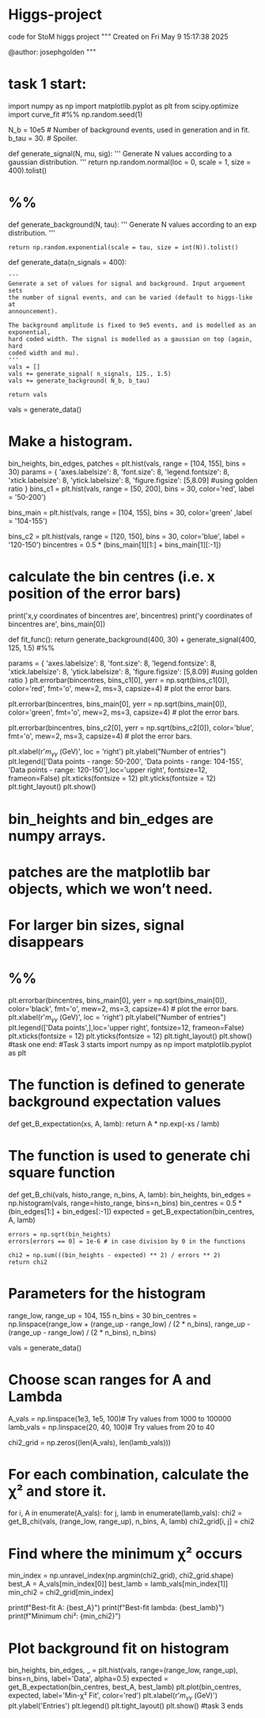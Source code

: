 # Higgs-project
code for StoM higgs project
"""
Created on Fri May  9 15:17:38 2025

@author: josephgolden
"""
# task 1 start:
import numpy as np
import matplotlib.pyplot as plt
from scipy.optimize import curve_fit
#%%
np.random.seed(1)

N_b = 10e5 # Number of background events, used in generation and in fit.
b_tau = 30. # Spoiler.

def generate_signal(N, mu, sig):
    ''' 
    Generate N values according to a gaussian distribution.
    '''
    return np.random.normal(loc = 0, scale = 1, size = 400).tolist()

# %%

def generate_background(N, tau):
    ''' 
    Generate N values according to an exp distribution.
    '''
 
    return np.random.exponential(scale = tau, size = int(N)).tolist()
def generate_data(n_signals = 400):
    

    ''' 
    Generate a set of values for signal and background. Input arguement sets 
    the number of signal events, and can be varied (default to higgs-like at 
    announcement). 
    
    The background amplitude is fixed to 9e5 events, and is modelled as an exponential, 
    hard coded width. The signal is modelled as a gaussian on top (again, hard 
    coded width and mu).
    '''
    vals = []
    vals += generate_signal( n_signals, 125., 1.5)
    vals += generate_background( N_b, b_tau)
    
    return vals

vals = generate_data()

# Make a histogram.
bin_heights, bin_edges, patches = plt.hist(vals, range = [104, 155], bins = 30)
params = {
   'axes.labelsize': 8,
   'font.size': 8,
   'legend.fontsize': 8,
   'xtick.labelsize': 8,
   'ytick.labelsize': 8,
   'figure.figsize': [5,8.09] #using golden ratio
   } 
bins_c1 = plt.hist(vals, range = [50, 200], bins = 30, color='red', label = '50-200')

bins_main = plt.hist(vals, range = [104, 155], bins = 30, color='green' ,label = '104-155')

bins_c2 = plt.hist(vals, range = [120, 150], bins = 30, color='blue', label = '120-150')
bincentres = 0.5 * (bins_main[1][1:] + bins_main[1][:-1])  
# calculate the bin centres (i.e. x position of the error bars)
print('x,y coordinates of bincentres are', bincentres)
print('y coordinates of bincentres are', bins_main[0])


def fit_func():
    return generate_background(400, 30) + generate_signal(400, 125, 1.5)
#%%


params = {
   'axes.labelsize': 8,
   'font.size': 8,
   'legend.fontsize': 8,
   'xtick.labelsize': 8,
   'ytick.labelsize': 8,
   'figure.figsize': [5,8.09] #using golden ratio
   } 
plt.errorbar(bincentres, bins_c1[0], yerr = np.sqrt(bins_c1[0]), color='red',
             fmt='o', mew=2, ms=3, capsize=4)  # plot the error bars.

plt.errorbar(bincentres, bins_main[0], yerr = np.sqrt(bins_main[0]), color='green',
             fmt='o', mew=2, ms=3, capsize=4)  # plot the error bars.

plt.errorbar(bincentres, bins_c2[0], yerr = np.sqrt(bins_c2[0]), color='blue',
             fmt='o', mew=2, ms=3, capsize=4)  # plot the error bars.

plt.xlabel(r'$m_{\gamma\gamma}$ (GeV)', loc = 'right')
plt.ylabel("Number of entries")
plt.legend(['Data points - range: 50-200', 'Data points - range: 104-155', 'Data points - range: 120-150'],loc='upper right', fontsize=12, frameon=False)
plt.xticks(fontsize = 12)
plt.yticks(fontsize = 12)
plt.tight_layout()
plt.show()
# bin_heights and bin_edges are numpy arrays.
# patches are the matplotlib bar objects, which we won’t need.
# For larger bin sizes, signal disappears
# %%
plt.errorbar(bincentres, bins_main[0], yerr = np.sqrt(bins_main[0]), color='black',
             fmt='o', mew=2, ms=3, capsize=4)  # plot the error bars.
plt.xlabel(r'$m_{\gamma\gamma}$ (GeV)', loc = 'right')
plt.ylabel("Number of entries")
plt.legend(['Data points',],loc='upper right', fontsize=12, frameon=False)
plt.xticks(fontsize = 12)
plt.yticks(fontsize = 12)
plt.tight_layout()
plt.show()
#task one end:
#Task 3 starts
import numpy as np
import matplotlib.pyplot as plt

# The function is defined to generate background expectation values
def get_B_expectation(xs, A, lamb):
    return A * np.exp(-xs / lamb)

# The function is used to generate chi square function 
def get_B_chi(vals, histo_range, n_bins, A, lamb):
    bin_heights, bin_edges = np.histogram(vals, range=histo_range, bins=n_bins)
    bin_centres = 0.5 * (bin_edges[1:] + bin_edges[:-1])
    expected = get_B_expectation(bin_centres, A, lamb)
    
    errors = np.sqrt(bin_heights)
    errors[errors == 0] = 1e-6 # in case division by 0 in the functions

    chi2 = np.sum(((bin_heights - expected) ** 2) / errors ** 2)
    return chi2

# Parameters for the histogram
range_low, range_up = 104, 155
n_bins = 30
bin_centres = np.linspace(range_low + (range_up - range_low) / (2 * n_bins),
                          range_up - (range_up - range_low) / (2 * n_bins), n_bins)

vals = generate_data()

# Choose scan ranges for A and Lambda
A_vals = np.linspace(1e3, 1e5, 100)# Try values from 1000 to 100000
lamb_vals = np.linspace(20, 40, 100)# Try values from 20 to 40

chi2_grid = np.zeros((len(A_vals), len(lamb_vals)))

# For each combination, calculate the χ² and store it.
for i, A in enumerate(A_vals):
    for j, lamb in enumerate(lamb_vals):
        chi2 = get_B_chi(vals, (range_low, range_up), n_bins, A, lamb)
        chi2_grid[i, j] = chi2

# Find where the minimum χ² occurs
min_index = np.unravel_index(np.argmin(chi2_grid), chi2_grid.shape)
best_A = A_vals[min_index[0]]
best_lamb = lamb_vals[min_index[1]]
min_chi2 = chi2_grid[min_index]

print(f"Best-fit A: {best_A}")
print(f"Best-fit lambda: {best_lamb}")
print(f"Minimum chi²: {min_chi2}")

# Plot background fit on histogram
bin_heights, bin_edges, _ = plt.hist(vals, range=(range_low, range_up), bins=n_bins, label='Data', alpha=0.5)
expected = get_B_expectation(bin_centres, best_A, best_lamb)
plt.plot(bin_centres, expected, label='Min-χ² Fit', color='red')
plt.xlabel(r'$m_{\gamma\gamma}$ (GeV)')
plt.ylabel('Entries')
plt.legend()
plt.tight_layout()
plt.show()
#task 3 ends
